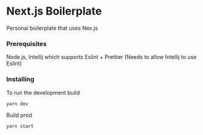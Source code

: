 # Next.js Boilerplate

Personal boilerplate that uses Nex.js

### Prerequisites

Node.js, Intellij which supports Eslint + Prettier (Needs to allow Intellij to use Eslint)

### Installing

To run the development build

```
yarn dev
```

Build prod

```
yarn start
```
